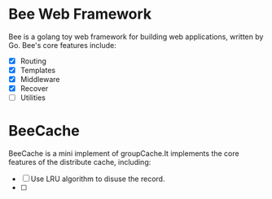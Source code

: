 # Bee Web Framework
Bee is a golang toy web framework for building web applications, written by Go.
Bee's core features include:

- [x] Routing
- [x] Templates
- [x] Middleware
- [x] Recover
- [ ] Utilities

# BeeCache
BeeCache is a mini implement of groupCache.It implements the core features of the distribute cache, including:

- [ ] Use LRU algorithm to disuse the record.
- [ ] 

